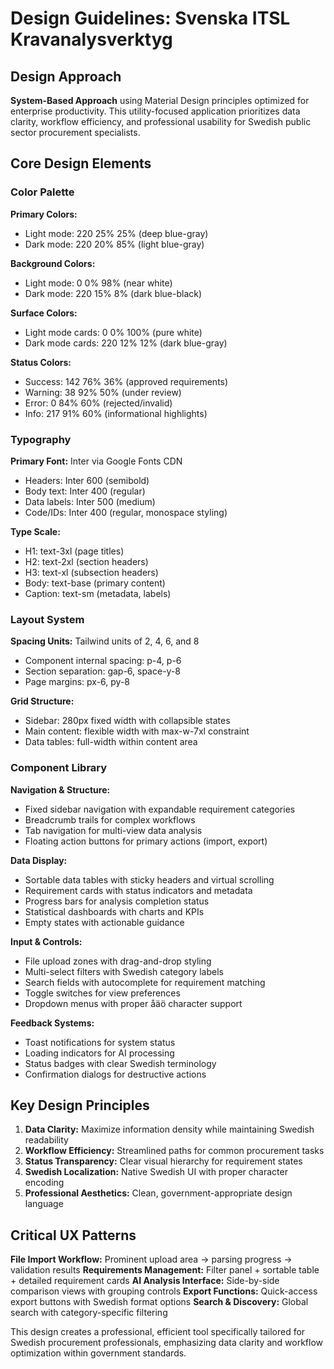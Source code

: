 # Design Guidelines: Svenska ITSL Kravanalysverktyg

## Design Approach
**System-Based Approach** using Material Design principles optimized for enterprise productivity. This utility-focused application prioritizes data clarity, workflow efficiency, and professional usability for Swedish public sector procurement specialists.

## Core Design Elements

### Color Palette
**Primary Colors:**
- Light mode: 220 25% 25% (deep blue-gray)
- Dark mode: 220 20% 85% (light blue-gray)

**Background Colors:**
- Light mode: 0 0% 98% (near white)
- Dark mode: 220 15% 8% (dark blue-black)

**Surface Colors:**
- Light mode cards: 0 0% 100% (pure white)
- Dark mode cards: 220 12% 12% (dark blue-gray)

**Status Colors:**
- Success: 142 76% 36% (approved requirements)
- Warning: 38 92% 50% (under review)
- Error: 0 84% 60% (rejected/invalid)
- Info: 217 91% 60% (informational highlights)

### Typography
**Primary Font:** Inter via Google Fonts CDN
- Headers: Inter 600 (semibold) 
- Body text: Inter 400 (regular)
- Data labels: Inter 500 (medium)
- Code/IDs: Inter 400 (regular, monospace styling)

**Type Scale:**
- H1: text-3xl (page titles)
- H2: text-2xl (section headers)
- H3: text-xl (subsection headers)
- Body: text-base (primary content)
- Caption: text-sm (metadata, labels)

### Layout System
**Spacing Units:** Tailwind units of 2, 4, 6, and 8
- Component internal spacing: p-4, p-6
- Section separation: gap-6, space-y-8
- Page margins: px-6, py-8

**Grid Structure:**
- Sidebar: 280px fixed width with collapsible states
- Main content: flexible width with max-w-7xl constraint
- Data tables: full-width within content area

### Component Library

**Navigation & Structure:**
- Fixed sidebar navigation with expandable requirement categories
- Breadcrumb trails for complex workflows
- Tab navigation for multi-view data analysis
- Floating action buttons for primary actions (import, export)

**Data Display:**
- Sortable data tables with sticky headers and virtual scrolling
- Requirement cards with status indicators and metadata
- Progress bars for analysis completion status
- Statistical dashboards with charts and KPIs
- Empty states with actionable guidance

**Input & Controls:**
- File upload zones with drag-and-drop styling
- Multi-select filters with Swedish category labels
- Search fields with autocomplete for requirement matching
- Toggle switches for view preferences
- Dropdown menus with proper åäö character support

**Feedback Systems:**
- Toast notifications for system status
- Loading indicators for AI processing
- Status badges with clear Swedish terminology
- Confirmation dialogs for destructive actions

## Key Design Principles

1. **Data Clarity:** Maximize information density while maintaining Swedish readability
2. **Workflow Efficiency:** Streamlined paths for common procurement tasks
3. **Status Transparency:** Clear visual hierarchy for requirement states
4. **Swedish Localization:** Native Swedish UI with proper character encoding
5. **Professional Aesthetics:** Clean, government-appropriate design language

## Critical UX Patterns

**File Import Workflow:** Prominent upload area → parsing progress → validation results
**Requirements Management:** Filter panel + sortable table + detailed requirement cards
**AI Analysis Interface:** Side-by-side comparison views with grouping controls
**Export Functions:** Quick-access export buttons with Swedish format options
**Search & Discovery:** Global search with category-specific filtering

This design creates a professional, efficient tool specifically tailored for Swedish procurement professionals, emphasizing data clarity and workflow optimization within government standards.